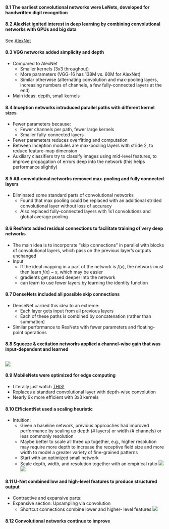 #### 8.1 The earliest convolutional networks were LeNets, developed for handwritten digit recognition


#### 8.2 AlexNet ignited interest in deep learning by combining convolutional networks with GPUs and big data
See [AlexNet](8.2-alexnet.md)

#### 8.3 VGG networks added simplicity and depth
- Compared to AlexNet
	- Smaller kernels (3x3 throughout)
	- More parameters (VGG-16 has 138M vs. 60M for AlexNet)
	- Similar otherwise (alternating convolution and max-pooling layers, increasing numbers of channels, a few fully-connected layers at the end)
- Main ideas: depth, small kernels

#### 8.4 Inception networks introduced parallel paths with different kernel sizes
- Fewer parameters because:
	- Fewer channels per path, fewer large kernels
	- Smaller fully-connected layers
- Fewer parameters reduces overfitting and computation
- Between Inception modules are max-pooling layers with stride 2, to reduce feature-map dimension
- Auxiliary classifiers try to classify images using mid-level features, to improve propagation of errors deep into the network (this helps performance slightly)

#### 8.5 All-convolutional networks removed max-pooling and fully connected layers
- Eliminated some standard parts of convolutional networks
	- Found that max pooling could be replaced with an additional strided convolutional layer without loss of accuracy
	- Also replaced fully-connected layers with 1x1 convolutions and global average pooling

#### 8.6 ResNets added residual connections to facilitate training of very deep networks
- The main idea is to incorporate “skip connections” in parallel with blocks of convolutional layers, which pass on the previous layer’s outputs unchanged
- Input
	- If the ideal mapping in a part of the network is $f(x)$, the network must then learn $f(x)-x$, which may be easier
	- gradients get passed deeper into the network
	 - can learn to use fewer layers by learning the identity function

#### 8.7 DenseNets included all possible skip connections
- DenseNet carried this idea to an extreme:
	- Each layer gets input from all previous layers
	- Each of these paths is combined by concatenation (rather than summation)
- Similar performance to ResNets with fewer parameters and floating-point operations

#### 8.8 Squeeze & excitation networks applied a channel-wise gain that was input-dependent and learned
![](Pasted%20image%2020231218022422.png)
- 

#### 8.9 MobileNets were optimized for edge computing
- Literally just watch [THIS!](https://www.youtube.com/watch?v=vVaRhZXovbw)
- Replaces a standard convolutional layer with depth-wise convolution
- Nearly 9x more efficient with 3x3 kernels
#### 8.10 EfficientNet used a scaling heuristic
- Intuition:
	- Given a baseline network, previous approaches had improved performance by scaling up depth (# layers) or width (# channels) or less commonly resolution
	- Maybe better to scale all three up together, e.g., higher resolution may require more depth to increase the receptive field size and more width to model a greater variety of fine-grained patterns
	- Start with an optimized small network
	- Scale depth, width, and resolution together with an empirical ratio
![](Pasted%20image%2020231218030131.png)
![](Pasted%20image%2020231218030147.png)
#### 8.11 U-Net combined low and high-level features to produce structured output
- Contractive and expansive parts:
- Expansive section: Upsampling via convolution
	- Shortcut connections combine lower and higher- level features
![](Pasted%20image%2020231218030310.png)

#### 8.12 Convolutional networks continue to improve

